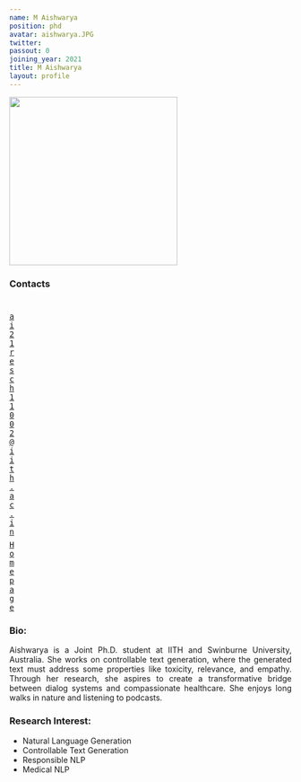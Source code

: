 ```yaml
---
name: M Aishwarya
position: phd
avatar: aishwarya.JPG
twitter:
passout: 0
joining_year: 2021
title: M Aishwarya
layout: profile
---
```


<img width="300" src="{{site.baseurl}}/images/people/{{page.avatar}}" data-action="zoom">

### Contacts

<div class="row">
<div class="col-1" style="width:5px">
    <b><a href="ai21resch11002@iith.ac.in" target="_blank"><i class="fa fa-envelope-o"></i></a></b><br>
    <span style="display: block; margin-bottom: 0.5em"></span>
    <b><a href="" target="_blank"><i class="fa fa-globe"></i></a></b>
    <span style="display: block; margin-bottom: 0.5em"></span>
</div>
<div class="col-1" style="width:5px">
    <a href="mailto:ai21resch11002@iith.ac.in" target="_blank"><samp>ai21resch11002@iith.ac.in</samp></a>
    <span style="display: block; margin-bottom: 0.5em"></span>
    <a href="" target="_blank"><samp>Homepage</samp></a><br>
    <span style="display: block; margin-bottom: 0.5em"></span>
</div>
</div>
<span style="display: block; margin-bottom: 1em"></span>

### Bio:

<p style="text-align: justify">
Aishwarya is a Joint Ph.D. student at IITH and Swinburne University, Australia. She works on controllable text generation, where the generated text must address some properties like toxicity, relevance, and empathy. Through her research, she aspires to create a transformative bridge between dialog systems and compassionate healthcare. She enjoys long walks in nature and listening to podcasts. </p>

### Research Interest:

- Natural Language Generation
- Controllable Text Generation
- Responsible NLP
- Medical NLP
